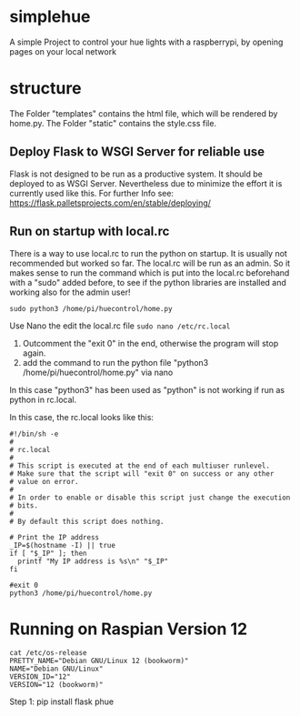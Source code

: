 # simplehue
A simple Project to control your hue lights with a raspberrypi, by opening pages on your local network

# structure
The Folder "templates" contains the html file, which will be rendered by home.py. 
The Folder "static" contains the style.css file.

## Deploy Flask to WSGI Server for reliable use
Flask is not designed to be run as a productive system. It should be deployed to as WSGI Server. Nevertheless due to minimize the effort it is currently used like this. For further Info see:
https://flask.palletsprojects.com/en/stable/deploying/

## Run on startup with local.rc
There is a way to use local.rc to run the python on startup. It is usually not recommended but worked so far. The local.rc will be run as an admin. So it makes sense to run the command which is put into the local.rc beforehand with a "sudo" added before, to see if the python libraries are installed and working also for the admin user!

```sudo python3 /home/pi/huecontrol/home.py``` 

Use Nano the edit the local.rc file
```sudo nano /etc/rc.local```
1. Outcomment the "exit 0" in the end, otherwise the program will stop again.
2. add the command to run the python file "python3 /home/pi/huecontrol/home.py" via nano

In this case "python3" has been used as "python" is not working if run as python in rc.local.

In this case, the rc.local looks like this:
```
#!/bin/sh -e
#
# rc.local
#
# This script is executed at the end of each multiuser runlevel.
# Make sure that the script will "exit 0" on success or any other
# value on error.
#
# In order to enable or disable this script just change the execution
# bits.
#
# By default this script does nothing.

# Print the IP address
_IP=$(hostname -I) || true
if [ "$_IP" ]; then
  printf "My IP address is %s\n" "$_IP"
fi

#exit 0
python3 /home/pi/huecontrol/home.py
```





# Running on Raspian Version 12
```
cat /etc/os-release
PRETTY_NAME="Debian GNU/Linux 12 (bookworm)"
NAME="Debian GNU/Linux"
VERSION_ID="12"
VERSION="12 (bookworm)"
```

Step 1:
pip install flask phue



